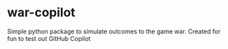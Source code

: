 # war-copilot
Simple python package to simulate outcomes to the game war. Created for fun to test out GitHub Copilot
